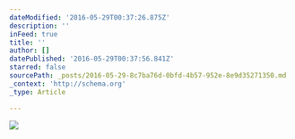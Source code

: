 ```yaml
---
dateModified: '2016-05-29T00:37:26.875Z'
description: ''
inFeed: true
title: ''
author: []
datePublished: '2016-05-29T00:37:56.841Z'
starred: false
sourcePath: _posts/2016-05-29-8c7ba76d-0bfd-4b57-952e-8e9d35271350.md
_context: 'http://schema.org'
_type: Article

---
```

![](https://the-grid-user-content.s3-us-west-2.amazonaws.com/2f960116-f7b7-4c6a-9598-cb0461523eba.jpg)
